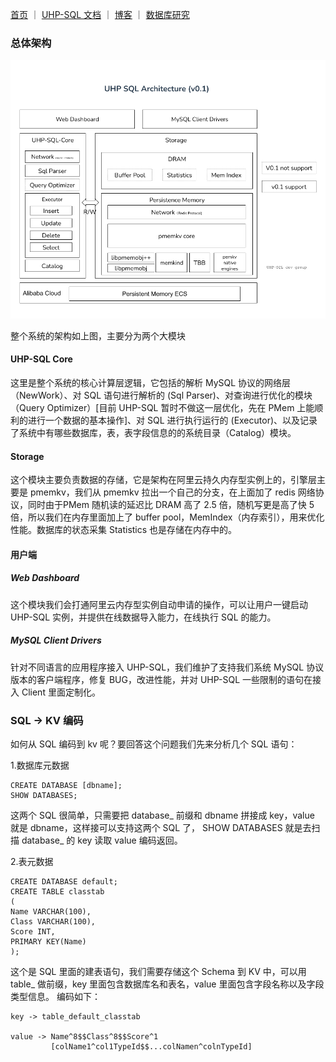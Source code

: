 [首页](https://eraft.cn)  ｜ [UHP-SQL 文档](https://eraft.cn/uhp_sql)  ｜   [博客](https://eraft.cn/blogs)   ｜   [数据库研究](https://eraft.cn/database_theory) 

### 总体架构

![UHP-SQL v0.1](../../figures/UHP-SQL-v0.1.png)

整个系统的架构如上图，主要分为两个大模块

#### UHP-SQL Core
这里是整个系统的核心计算层逻辑，它包括的解析 MySQL 协议的网络层（NewWork）、对 SQL 语句进行解析的 (Sql Parser)、对查询进行优化的模块（Query Optimizer）[目前 UHP-SQL 暂时不做这一层优化，先在 PMem 上能顺利的进行一个数据的基本操作]、对 SQL 进行执行运行的 (Executor)、以及记录了系统中有哪些数据库，表，表字段信息的的系统目录（Catalog）模块。

#### Storage

这个模块主要负责数据的存储，它是架构在阿里云持久内存型实例上的，引擎层主要是 pmemkv，我们从 pmemkv 拉出一个自己的分支，在上面加了 redis 网络协议，同时由于PMem 随机读的延迟比 DRAM 高了 2.5 倍，随机写更是高了快 5 倍，所以我们在内存里面加上了 buffer pool，MemIndex（内存索引），用来优化性能。数据库的状态采集 Statistics 也是存储在内存中的。

#### 用户端

##### Web Dashboard

这个模块我们会打通阿里云内存型实例自动申请的操作，可以让用户一键启动 UHP-SQL 实例，并提供在线数据导入能力，在线执行 SQL 的能力。

##### MySQL Client Drivers

针对不同语言的应用程序接入 UHP-SQL，我们维护了支持我们系统 MySQL 协议版本的客户端程序，修复 BUG，改进性能，并对 UHP-SQL 一些限制的语句在接入 Client 里面定制化。

### SQL -> KV 编码

如何从 SQL 编码到 kv 呢？要回答这个问题我们先来分析几个 SQL 语句：

1.数据库元数据
```
CREATE DATABASE [dbname];
SHOW DATABASES;
```
这两个 SQL 很简单，只需要把 database_ 前缀和 dbname 拼接成 key，value 就是 dbname，这样接可以支持这两个 SQL 了， SHOW DATABASES 就是去扫描 database_ 的 key 读取 value 编码返回。

2.表元数据
  
```
CREATE DATABASE default;
CREATE TABLE classtab 
( 
Name VARCHAR(100), 
Class VARCHAR(100), 
Score INT, 
PRIMARY KEY(Name)
);
```
这个是 SQL 里面的建表语句，我们需要存储这个 Schema 到 KV 中，可以用 table_ 做前缀，key 里面包含数据库名和表名，value 里面包含字段名称以及字段类型信息。
编码如下：

```
key -> table_default_classtab

value -> Name^8$$Class^8$$Score^1
         [colName1^col1TypeId$$...colNamen^colnTypeId]
```






